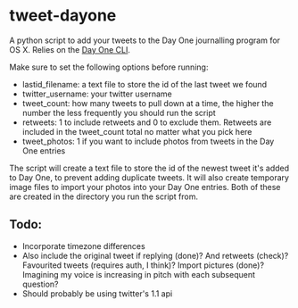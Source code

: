tweet-dayone
============

A python script to add your tweets to the Day One journalling program for OS X. Relies on the [Day One CLI](http://dayoneapp.com/tools/).

Make sure to set the following options before running:
  * lastid_filename: a text file to store the id of the last tweet we found
  * twitter_username: your twitter username
  * tweet_count: how many tweets to pull down at a time, the higher the number the less frequently you should run the script
  * retweets: 1 to include retweets and 0 to exclude them. Retweets are included in the tweet_count total no matter what you pick here
  * tweet_photos: 1 if you want to include photos from tweets in the Day One entries

The script will create a text file to store the id of the newest tweet it's added to Day One, to prevent adding duplicate tweets. It will also create temporary image files to import your photos into your Day One entries. Both of these are created in the directory you run the script from.

## Todo:
  * Incorporate timezone differences
  * Also include the original tweet if replying (done)? And retweets (check)? Favourited tweets (requires auth, I think)? Import pictures (done)? Imagining my voice is increasing in pitch with each subsequent question?
  * Should probably be using twitter's 1.1 api